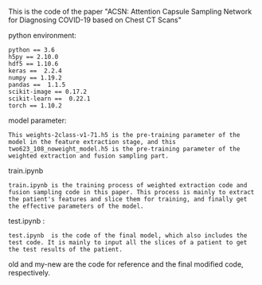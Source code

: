 This is the code of the paper "ACSN: Attention Capsule Sampling Network for Diagnosing COVID-19 based on Chest CT Scans"

python environment:

	python == 3.6
	h5py == 2.10.0
	hdf5 == 1.10.6
	keras ==  2.2.4
	numpy == 1.19.2
	pandas ==  1.1.5
	scikit-image == 0.17.2
	scikit-learn ==  0.22.1
	torch == 1.10.2 
 
model parameter:

	This weights-2class-v1-71.h5 is the pre-training parameter of the model in the feature extraction stage, and this two623_108_noweight_model.h5 is the pre-training parameter of the weighted extraction and fusion sampling part.

train.ipynb

	train.ipynb is the training process of weighted extraction code and fusion sampling code in this paper. This process is mainly to extract the patient's features and slice them for training, and finally get the effective parameters of the model.


test.ipynb :

	test.ipynb  is the code of the final model, which also includes the test code. It is mainly to input all the slices of a patient to get the test results of the patient.

old and my-new  are the code for reference and the final modified code, respectively.
